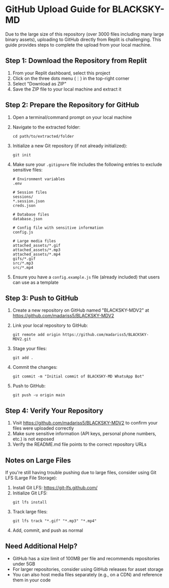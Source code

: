 # GitHub Upload Guide for BLACKSKY-MD

Due to the large size of this repository (over 3000 files including many large binary assets), uploading to GitHub directly from Replit is challenging. This guide provides steps to complete the upload from your local machine.

## Step 1: Download the Repository from Replit

1. From your Replit dashboard, select this project
2. Click on the three dots menu (⋮) in the top-right corner
3. Select "Download as ZIP"
4. Save the ZIP file to your local machine and extract it

## Step 2: Prepare the Repository for GitHub

1. Open a terminal/command prompt on your local machine
2. Navigate to the extracted folder:
   ```
   cd path/to/extracted/folder
   ```

3. Initialize a new Git repository (if not already initialized):
   ```
   git init
   ```

4. Make sure your `.gitignore` file includes the following entries to exclude sensitive files:
   ```
   # Environment variables
   .env
   
   # Session files
   sessions/
   *.session.json
   creds.json
   
   # Database files
   database.json
   
   # Config file with sensitive information
   config.js
   
   # Large media files
   attached_assets/*.gif
   attached_assets/*.mp3
   attached_assets/*.mp4
   gifs/*.gif
   src/*.mp3
   src/*.mp4
   ```

5. Ensure you have a `config.example.js` file (already included) that users can use as a template

## Step 3: Push to GitHub

1. Create a new repository on GitHub named "BLACKSKY-MDV2" at https://github.com/madariss5/BLACKSKY-MDV2

2. Link your local repository to GitHub:
   ```
   git remote add origin https://github.com/madariss5/BLACKSKY-MDV2.git
   ```

3. Stage your files:
   ```
   git add .
   ```

4. Commit the changes:
   ```
   git commit -m "Initial commit of BLACKSKY-MD WhatsApp Bot"
   ```

5. Push to GitHub:
   ```
   git push -u origin main
   ```

## Step 4: Verify Your Repository

1. Visit https://github.com/madariss5/BLACKSKY-MDV2 to confirm your files were uploaded correctly
2. Make sure sensitive information (API keys, personal phone numbers, etc.) is not exposed
3. Verify the README.md file points to the correct repository URLs

## Notes on Large Files

If you're still having trouble pushing due to large files, consider using Git LFS (Large File Storage):

1. Install Git LFS: https://git-lfs.github.com/
2. Initialize Git LFS:
   ```
   git lfs install
   ```
3. Track large files:
   ```
   git lfs track "*.gif" "*.mp3" "*.mp4"
   ```
4. Add, commit, and push as normal

## Need Additional Help?

- GitHub has a size limit of 100MB per file and recommends repositories under 5GB
- For larger repositories, consider using GitHub releases for asset storage
- You can also host media files separately (e.g., on a CDN) and reference them in your code